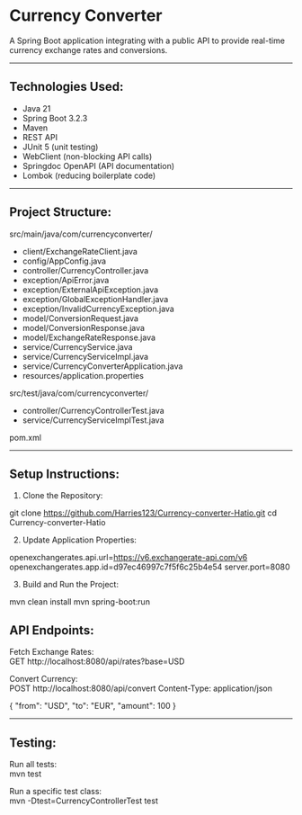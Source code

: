# Currency Converter

A Spring Boot application integrating with a public API to provide real-time currency exchange rates and conversions.

---

## Technologies Used:
- Java 21  
- Spring Boot 3.2.3  
- Maven  
- REST API  
- JUnit 5 (unit testing)  
- WebClient (non-blocking API calls)  
- Springdoc OpenAPI (API documentation)  
- Lombok (reducing boilerplate code)  

---

## Project Structure:
src/main/java/com/currencyconverter/
- client/ExchangeRateClient.java  
- config/AppConfig.java  
- controller/CurrencyController.java  
- exception/ApiError.java  
- exception/ExternalApiException.java  
- exception/GlobalExceptionHandler.java  
- exception/InvalidCurrencyException.java  
- model/ConversionRequest.java  
- model/ConversionResponse.java  
- model/ExchangeRateResponse.java  
- service/CurrencyService.java  
- service/CurrencyServiceImpl.java  
- service/CurrencyConverterApplication.java  
- resources/application.properties  

src/test/java/com/currencyconverter/
- controller/CurrencyControllerTest.java  
- service/CurrencyServiceImplTest.java  

pom.xml  

---

## Setup Instructions:
1. Clone the Repository:  

git clone https://github.com/Harries123/Currency-converter-Hatio.git
cd Currency-converter-Hatio


2. Update Application Properties:  

openexchangerates.api.url=https://v6.exchangerate-api.com/v6
openexchangerates.app.id=d97ec46997c7f5f6c25b4e54
server.port=8080


3. Build and Run the Project:  

mvn clean install
mvn spring-boot:run

## API Endpoints:
Fetch Exchange Rates:  
GET http://localhost:8080/api/rates?base=USD

Convert Currency:  
POST http://localhost:8080/api/convert
Content-Type: application/json

{
"from": "USD",
"to": "EUR",
"amount": 100
}


---

## Testing:
Run all tests:  
mvn test


Run a specific test class:  
mvn -Dtest=CurrencyControllerTest test





